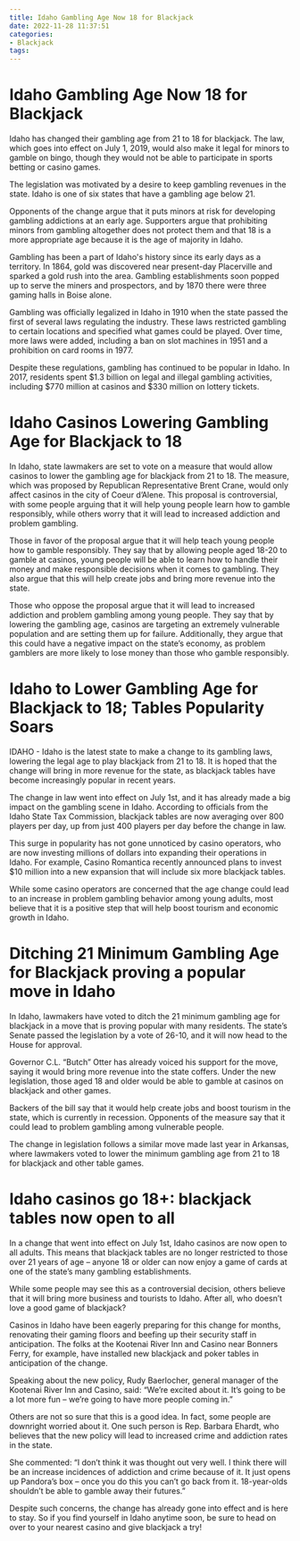 ```yaml
---
title: Idaho Gambling Age Now 18 for Blackjack 
date: 2022-11-28 11:37:51
categories:
- Blackjack
tags:
---
```



#  Idaho Gambling Age Now 18 for Blackjack 

Idaho has changed their gambling age from 21 to 18 for blackjack. The law, which goes into effect on July 1, 2019, would also make it legal for minors to gamble on bingo, though they would not be able to participate in sports betting or casino games.

The legislation was motivated by a desire to keep gambling revenues in the state. Idaho is one of six states that have a gambling age below 21.

Opponents of the change argue that it puts minors at risk for developing gambling addictions at an early age. Supporters argue that prohibiting minors from gambling altogether does not protect them and that 18 is a more appropriate age because it is the age of majority in Idaho.

Gambling has been a part of Idaho's history since its early days as a territory. In 1864, gold was discovered near present-day Placerville and sparked a gold rush into the area. Gambling establishments soon popped up to serve the miners and prospectors, and by 1870 there were three gaming halls in Boise alone.

Gambling was officially legalized in Idaho in 1910 when the state passed the first of several laws regulating the industry. These laws restricted gambling to certain locations and specified what games could be played. Over time, more laws were added, including a ban on slot machines in 1951 and a prohibition on card rooms in 1977.

Despite these regulations, gambling has continued to be popular in Idaho. In 2017, residents spent $1.3 billion on legal and illegal gambling activities, including $770 million at casinos and $330 million on lottery tickets.

#  Idaho Casinos Lowering Gambling Age for Blackjack to 18 

In Idaho, state lawmakers are set to vote on a measure that would allow casinos to lower the gambling age for blackjack from 21 to 18. The measure, which was proposed by Republican Representative Brent Crane, would only affect casinos in the city of Coeur d’Alene. This proposal is controversial, with some people arguing that it will help young people learn how to gamble responsibly, while others worry that it will lead to increased addiction and problem gambling.

Those in favor of the proposal argue that it will help teach young people how to gamble responsibly. They say that by allowing people aged 18-20 to gamble at casinos, young people will be able to learn how to handle their money and make responsible decisions when it comes to gambling. They also argue that this will help create jobs and bring more revenue into the state.

Those who oppose the proposal argue that it will lead to increased addiction and problem gambling among young people. They say that by lowering the gambling age, casinos are targeting an extremely vulnerable population and are setting them up for failure. Additionally, they argue that this could have a negative impact on the state’s economy, as problem gamblers are more likely to lose money than those who gamble responsibly.

#  Idaho to Lower Gambling Age for Blackjack to 18; Tables Popularity Soars 

IDAHO - Idaho is the latest state to make a change to its gambling laws, lowering the legal age to play blackjack from 21 to 18. It is hoped that the change will bring in more revenue for the state, as blackjack tables have become increasingly popular in recent years.

The change in law went into effect on July 1st, and it has already made a big impact on the gambling scene in Idaho. According to officials from the Idaho State Tax Commission, blackjack tables are now averaging over 800 players per day, up from just 400 players per day before the change in law.

This surge in popularity has not gone unnoticed by casino operators, who are now investing millions of dollars into expanding their operations in Idaho. For example, Casino Romantica recently announced plans to invest $10 million into a new expansion that will include six more blackjack tables.

While some casino operators are concerned that the age change could lead to an increase in problem gambling behavior among young adults, most believe that it is a positive step that will help boost tourism and economic growth in Idaho.

#  Ditching 21 Minimum Gambling Age for Blackjack proving a popular move in Idaho 

In Idaho, lawmakers have voted to ditch the 21 minimum gambling age for blackjack in a move that is proving popular with many residents. The state’s Senate passed the legislation by a vote of 26-10, and it will now head to the House for approval.

Governor C.L. “Butch” Otter has already voiced his support for the move, saying it would bring more revenue into the state coffers. Under the new legislation, those aged 18 and older would be able to gamble at casinos on blackjack and other games.

Backers of the bill say that it would help create jobs and boost tourism in the state, which is currently in recession. Opponents of the measure say that it could lead to problem gambling among vulnerable people.

The change in legislation follows a similar move made last year in Arkansas, where lawmakers voted to lower the minimum gambling age from 21 to 18 for blackjack and other table games.

#  Idaho casinos go 18+: blackjack tables now open to all

In a change that went into effect on July 1st, Idaho casinos are now open to all adults. This means that blackjack tables are no longer restricted to those over 21 years of age – anyone 18 or older can now enjoy a game of cards at one of the state’s many gambling establishments.

While some people may see this as a controversial decision, others believe that it will bring more business and tourists to Idaho. After all, who doesn’t love a good game of blackjack?

Casinos in Idaho have been eagerly preparing for this change for months, renovating their gaming floors and beefing up their security staff in anticipation. The folks at the Kootenai River Inn and Casino near Bonners Ferry, for example, have installed new blackjack and poker tables in anticipation of the change.

Speaking about the new policy, Rudy Baerlocher, general manager of the Kootenai River Inn and Casino, said: “We’re excited about it. It’s going to be a lot more fun – we’re going to have more people coming in.”

Others are not so sure that this is a good idea. In fact, some people are downright worried about it. One such person is Rep. Barbara Ehardt, who believes that the new policy will lead to increased crime and addiction rates in the state.

She commented: “I don’t think it was thought out very well. I think there will be an increase incidences of addiction and crime because of it. It just opens up Pandora’s box – once you do this you can’t go back from it. 18-year-olds shouldn’t be able to gamble away their futures.”

Despite such concerns, the change has already gone into effect and is here to stay. So if you find yourself in Idaho anytime soon, be sure to head on over to your nearest casino and give blackjack a try!